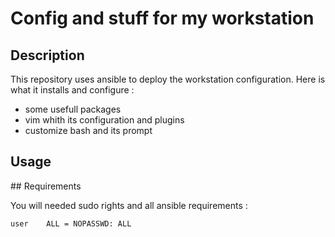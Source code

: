 # Config and stuff for my workstation

## Description

This repository uses ansible to deploy the workstation configuration. Here is what it installs and configure :
* some usefull packages 
* vim whith its configuration and plugins
* customize bash and its prompt

## Usage


## Requirements

You will needed sudo rights and all ansible requirements :

```shell
user    ALL = NOPASSWD: ALL
```
